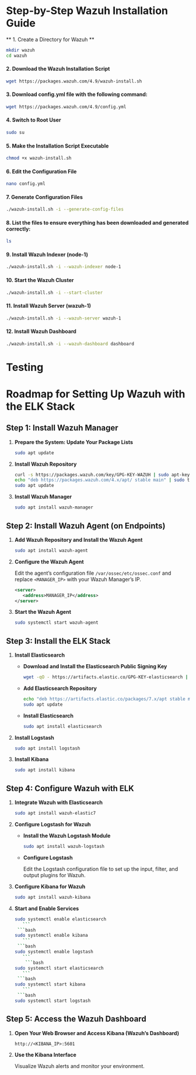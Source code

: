 # Step-by-Step Wazuh Installation Guide

** 1. Create a Directory for Wazuh **
```bash
mkdir wazuh
cd wazuh
```

#### 2. Download the Wazuh Installation Script

```bash
wget https://packages.wazuh.com/4.9/wazuh-install.sh
```
#### 3. Download config.yml file with the following command:

```bash
wget https://packages.wazuh.com/4.9/config.yml
```

#### 4. Switch to Root User

```bash
sudo su
```
#### 5. Make the Installation Script Executable

```bash
chmod +x wazuh-install.sh
```
#### 6. Edit the Configuration File

```bash
nano config.yml
```
#### 7. Generate Configuration Files

```bash
./wazuh-install.sh -i --generate-config-files
```
#### 8. List the files to ensure everything has been downloaded and generated correctly:

```bash
ls
```
#### 9. Install Wazuh Indexer (node-1)

```bash
./wazuh-install.sh -i --wazuh-indexer node-1
```
#### 10. Start the Wazuh Cluster
```bash
./wazuh-install.sh -i --start-cluster
```
#### 11. Install Wazuh Server (wazuh-1)

```bash
./wazuh-install.sh -i --wazuh-server wazuh-1
```
#### 12. Install Wazuh Dashboard
```bash
./wazuh-install.sh -i --wazuh-dashboard dashboard
```





# Testing



# Roadmap for Setting Up Wazuh with the ELK Stack

## Step 1: Install Wazuh Manager

1. **Prepare the System: Update Your Package Lists**

    ```bash
    sudo apt update
    ```

2. **Install Wazuh Repository**

    ```bash
    curl -s https://packages.wazuh.com/key/GPG-KEY-WAZUH | sudo apt-key add -
    echo "deb https://packages.wazuh.com/4.x/apt/ stable main" | sudo tee /etc/apt/sources.list.d/wazuh.list
    sudo apt update
    ```

3. **Install Wazuh Manager**

    ```bash
    sudo apt install wazuh-manager
    ```

## Step 2: Install Wazuh Agent (on Endpoints)

1. **Add Wazuh Repository and Install the Wazuh Agent**

    ```bash
    sudo apt install wazuh-agent
    ```

2. **Configure the Wazuh Agent**

    Edit the agent’s configuration file `/var/ossec/etc/ossec.conf` and replace `<MANAGER_IP>` with your Wazuh Manager’s IP.

    ```xml
    <server>
       <address>MANAGER_IP</address>
    </server>
    ```

3. **Start the Wazuh Agent**

    ```bash
    sudo systemctl start wazuh-agent
    ```

## Step 3: Install the ELK Stack

1. **Install Elasticsearch**

    - **Download and Install the Elasticsearch Public Signing Key**

      ```bash
      wget -qO - https://artifacts.elastic.co/GPG-KEY-elasticsearch | sudo apt-key add -
      ```

    - **Add Elasticsearch Repository**

      ```bash
      echo "deb https://artifacts.elastic.co/packages/7.x/apt stable main" | sudo tee -a /etc/apt/sources.list.d/elastic-7.x.list
      sudo apt update
      ```

    - **Install Elasticsearch**

      ```bash
      sudo apt install elasticsearch
      ```

2. **Install Logstash**

    ```bash
    sudo apt install logstash
    ```

3. **Install Kibana**

    ```bash
    sudo apt install kibana
    ```

## Step 4: Configure Wazuh with ELK

1. **Integrate Wazuh with Elasticsearch**

    ```bash
    sudo apt install wazuh-elastic7
    ```

2. **Configure Logstash for Wazuh**

    - **Install the Wazuh Logstash Module**

      ```bash
      sudo apt install wazuh-logstash
      ```

    - **Configure Logstash**

      Edit the Logstash configuration file to set up the input, filter, and output plugins for Wazuh.

3. **Configure Kibana for Wazuh**

    ```bash
    sudo apt install wazuh-kibana
    ```

4. **Start and Enable Services**

    ```bash
    sudo systemctl enable elasticsearch
       ```
     ```bash
    sudo systemctl enable kibana
       ```
     ```bash
    sudo systemctl enable logstash
       ```
        ```bash
    sudo systemctl start elasticsearch
       ```
     ```bash
    sudo systemctl start kibana
       ```
     ```bash
    sudo systemctl start logstash
    ```

## Step 5: Access the Wazuh Dashboard

1. **Open Your Web Browser and Access Kibana (Wazuh’s Dashboard)**

    ```plaintext
    http://<KIBANA_IP>:5601
    ```

2. **Use the Kibana Interface**

    Visualize Wazuh alerts and monitor your environment.
